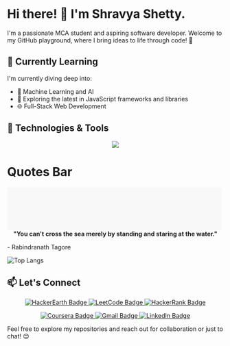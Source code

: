 
# Hi there! 👋 I'm Shravya Shetty.

I'm a passionate MCA student and aspiring software developer. Welcome to my GitHub playground, where I bring ideas to life through code! 🚀

## 🌱 Currently Learning

I'm currently diving deep into:

- 🤖 Machine Learning and AI
- 📱 Exploring the latest in JavaScript frameworks and libraries
- 🌐 Full-Stack Web Development

## 🔧 Technologies & Tools
<p align="center">
  <a href="https://skillicons.dev">
    <img src="https://skillicons.dev/icons?i=aws,github,java,c,bootstrap,cpp,css,eclipse,html,mongodb,mysql,py,vscode" />
  </a>
</p>

# Quotes Bar

<svg width="500" height="100" xmlns="http://www.w3.org/2000/svg">
  <rect width="100%" height="100%" fill="#f8f8f8"/>
  <text x="10" y="40" font-family="Arial" font-size="20" fill="#e74c3c"><center><b>"You can't cross the sea merely by standing and staring at the water."</b></center></text>
 
  <text x="10" y="80" font-family="Arial" font-size="16" fill="#3498db">- Rabindranath Tagore</text>
</svg>








![Top Langs](https://github-readme-stats.vercel.app/api/top-langs/?username=shrvya-shetty&layout=compact)

## 📫 Let's Connect
<!-- Center the badges -->
<p align="center">
  <!-- First line of badges -->
  <a href="https://www.hackerearth.com/@shravya_shetty">
    <img src="https://img.shields.io/badge/HackerEarth-%232C3454.svg?&style=for-the-badge&logo=HackerEarth&logoColor=Blue" alt="HackerEarth Badge">
  </a>
  
  <a href="https://leetcode.com/shravyashetty/">
    <img src="https://img.shields.io/badge/LeetCode-000000?style=for-the-badge&logo=LeetCode&logoColor=#d16c06" alt="LeetCode Badge">
  </a>
  
  <a href="https://www.hackerrank.com/profile/nnm22mc091">
    <img src="https://img.shields.io/badge/HackerRank-%232C3454.svg?&style=for-the-badge&logo=HackerRank&logoColor=Blue" alt="HackerRank Badge">
  </a>
</p>

<!-- Second line of badges -->
<p align="center">
  <a href="https://www.coursera.org/account-profile">
    <img src="https://img.shields.io/badge/Coursera-%230056D2.svg?style=for-the-badge&logo=Coursera&logoColor=white" alt="Coursera Badge">
  </a>
  
  <a href="mailto:shravyashetty159@gmail.com">
    <img src="https://img.shields.io/badge/Gmail-D14836?style=for-the-badge&logo=gmail&logoColor=white" alt="Gmail Badge">
  </a>
  
  <a href="https://www.linkedin.com/in/shravya29/">
    <img src="https://img.shields.io/badge/linkedin-%230077B5.svg?style=for-the-badge&logo=linkedin&logoColor=white" alt="LinkedIn Badge">
  </a>
</p>

Feel free to explore my repositories and reach out for collaboration or just to chat! 😊





